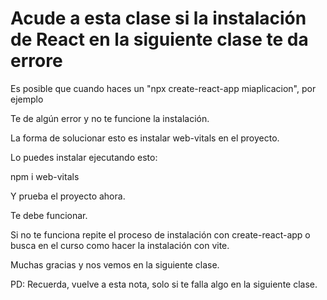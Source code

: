 # Acude a esta clase si la instalación de React en la siguiente clase te da errore

Es posible que cuando haces un "npx create-react-app miaplicacion", por ejemplo


Te de algún error y no te funcione la instalación.



La forma de solucionar esto es instalar web-vitals en el proyecto.

Lo puedes instalar ejecutando esto:

npm i web-vitals



Y prueba el proyecto ahora.

Te debe funcionar.

Si no te funciona repite el proceso de instalación con create-react-app o busca en el curso como hacer la instalación con vite.



Muchas gracias y nos vemos en la siguiente clase.



PD: Recuerda, vuelve a esta nota, solo si te falla algo en la siguiente clase.

